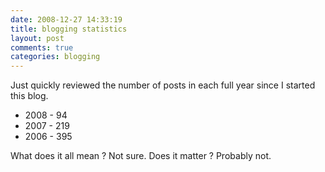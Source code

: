 ```yaml
---
date: 2008-12-27 14:33:19
title: blogging statistics
layout: post
comments: true
categories: blogging
---
```

Just quickly reviewed the number of posts in each full year since I
started this blog.

- 2008 - 94
- 2007 - 219
- 2006 - 395

What does it all mean ? Not sure. Does it matter ? Probably not.
